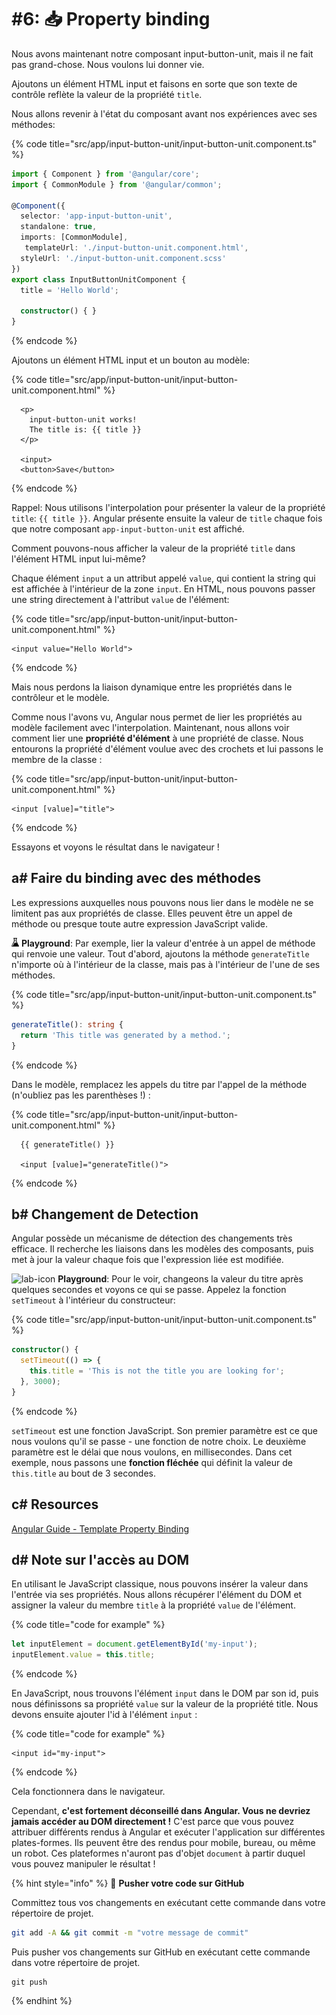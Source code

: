 # #6: 📥 Property binding

Nous avons maintenant notre composant input-button-unit, mais il ne fait pas grand-chose. Nous voulons lui donner vie.

Ajoutons un élément HTML input et faisons en sorte que son texte de contrôle reflète la valeur de la propriété `title`.

Nous allons revenir à l'état du composant avant nos expériences avec ses méthodes:

{% code title="src/app/input-button-unit/input-button-unit.component.ts" %}
```typescript
import { Component } from '@angular/core';
import { CommonModule } from '@angular/common';

@Component({
  selector: 'app-input-button-unit',
  standalone: true,
  imports: [CommonModule],
   templateUrl: './input-button-unit.component.html',
  styleUrl: './input-button-unit.component.scss'
})    
export class InputButtonUnitComponent {
  title = 'Hello World';           

  constructor() { }                     
}
```
{% endcode %}

Ajoutons un élément HTML input et un bouton au modèle:

{% code title="src/app/input-button-unit/input-button-unit.component.html" %}
```markup
  <p>
    input-button-unit works!
    The title is: {{ title }}
  </p>

  <input>
  <button>Save</button>
```
{% endcode %}

Rappel: Nous utilisons l'interpolation pour présenter la valeur de la propriété `title`: `{{ title }}`. Angular présente ensuite la valeur de `title` chaque fois que notre composant `app-input-button-unit` est affiché.

Comment pouvons-nous afficher la valeur de la propriété `title` dans l'élément HTML input lui-même?

Chaque élément `input` a un attribut appelé `value`, qui contient la string qui est affichée à l'intérieur de la zone `input`. En HTML, nous pouvons passer une string directement à l'attribut `value` de l'élément:

{% code title="src/app/input-button-unit/input-button-unit.component.html" %}
```markup
<input value="Hello World">
```
{% endcode %}

Mais nous perdons la liaison dynamique entre les propriétés dans le contrôleur et le modèle.

Comme nous l'avons vu, Angular nous permet de lier les propriétés au modèle facilement avec l'interpolation. 
Maintenant, nous allons voir comment lier une **propriété d'élément** à une propriété de classe. 
Nous entourons la propriété d'élément voulue avec des crochets et lui passons le membre de la classe :

{% code title="src/app/input-button-unit/input-button-unit.component.html" %}
```markup
<input [value]="title">
```
{% endcode %}

Essayons et voyons le résultat dans le navigateur !

## a# Faire du binding avec des méthodes

Les expressions auxquelles nous pouvons nous lier dans le modèle ne se limitent pas aux propriétés de classe. Elles peuvent être un appel de méthode ou presque toute autre expression JavaScript valide.

![lab-icon](<../assets/lab (14).jpg>) **Playground**: Par exemple, lier la valeur d'entrée à un appel de méthode qui renvoie une valeur. Tout d'abord, ajoutons la méthode `generateTitle` n'importe où à l'intérieur de la classe, mais pas à l'intérieur de l'une de ses méthodes.

{% code title="src/app/input-button-unit/input-button-unit.component.ts" %}
```typescript
generateTitle(): string {
  return 'This title was generated by a method.';
}
```
{% endcode %}

Dans le modèle, remplacez les appels du titre par l'appel de la méthode (n'oubliez pas les parenthèses !) :

{% code title="src/app/input-button-unit/input-button-unit.component.html" %}
```markup
  {{ generateTitle() }}

  <input [value]="generateTitle()">
```
{% endcode %}

## b# Changement de Detection

Angular possède un mécanisme de détection des changements très efficace. Il recherche les liaisons dans les modèles des composants, puis met à jour la valeur chaque fois que l'expression liée est modifiée.

![lab-icon](../assets/lab.jpg) **Playground**: Pour le voir, changeons la valeur du titre après quelques secondes et voyons ce qui se passe. Appelez la fonction `setTimeout` à l'intérieur du constructeur:

{% code title="src/app/input-button-unit/input-button-unit.component.ts" %}
```typescript
constructor() {
  setTimeout(() => {
    this.title = 'This is not the title you are looking for';
  }, 3000);
}
```
{% endcode %}

`setTimeout` est une fonction JavaScript. Son premier paramètre est ce que nous voulons qu'il se passe - une fonction de notre choix. Le deuxième paramètre est le délai que nous voulons, en millisecondes. Dans cet exemple, nous passons une **fonction fléchée** qui définit la valeur de `this.title` au bout de 3 secondes.

## c# Resources

[Angular Guide - Template Property Binding](https://angular.io/guide/template-syntax#property-binding--property-)

## d# Note sur l'accès au DOM

En utilisant le JavaScript classique, nous pouvons insérer la valeur dans l'entrée via ses propriétés. Nous allons récupérer l'élément du DOM et assigner la valeur du membre `title` à la propriété `value` de l'élément.

{% code title="code for example" %}
```typescript
let inputElement = document.getElementById('my-input');
inputElement.value = this.title;
```
{% endcode %}

En JavaScript, nous trouvons l'élément `input` dans le DOM par son id, puis nous définissons sa propriété `value` sur la valeur de la propriété title. Nous devons ensuite ajouter l'id à l'élément `input` :

{% code title="code for example" %}
```markup
<input id="my-input">
```
{% endcode %}

Cela fonctionnera dans le navigateur.

Cependant, **c'est fortement déconseillé dans Angular. Vous ne devriez jamais accéder au DOM directement !** C'est parce que vous pouvez attribuer différents rendus à Angular et exécuter l'application sur différentes plates-formes. Ils peuvent être des rendus pour mobile, bureau, ou même un robot. Ces plateformes n'auront pas d'objet `document` à partir duquel vous pouvez manipuler le résultat !

{% hint style="info" %}
💾 **Pusher votre code sur GitHub**

Committez tous vos changements en exécutant cette commande dans votre répertoire de projet.

```bash
git add -A && git commit -m "votre message de commit"
```

Puis pusher vos changements sur GitHub en exécutant cette commande dans votre répertoire de projet.

```
git push
```
{% endhint %}

